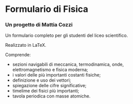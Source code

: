 # Formulario di Fisica
### Un progetto di Mattia Cozzi

Un formulario completo per gli studenti del liceo scientifico.

Realizzato in LaTeX.

Comprende:
- sezioni navigabili di meccanica, termodinamica, onde, elettromagnetismo e fisica moderna;
- i valori delle più importanti costanti fisiche;
- definizione e uso dei vettori;
- spiegazione delle cifre significative;
- timelime dei fisici più importanti;
- tavola periodica con masse atomiche.

